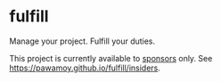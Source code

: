 # fulfill

Manage your project. Fulfill your duties.

This project is currently available to [sponsors](https://github.com/sponsors/pawamoy) only.
See https://pawamoy.github.io/fulfill/insiders.
